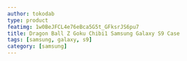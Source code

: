 ```yaml
---
author: tokodab
type: product
featimg: 1w0BeJFCL4e76eBca5G5t_GFksrJS6pu7
title: Dragon Ball Z Goku Chibi1 Samsung Galaxy S9 Case
tags: [samsung, galaxy, s9]
category: [samsung]
---
```

